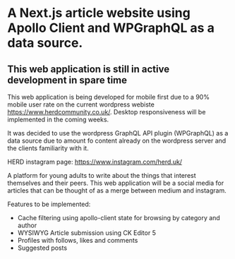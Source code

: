# A Next.js article website using Apollo Client and WPGraphQL as a data source.

## This web application is still in active development in spare time
This web application is being developed for mobile first due to a 90% mobile user rate on the current wordpress webiste https://www.herdcommunity.co.uk/. Desktop responsiveness will be implemented in the coming weeks.

It was decided to use the wordpress GraphQL API plugin (WPGraphQL) as a data source due to amount fo content already on the wordpress server and the clients familiarity with it.

HERD instagram page: https://www.instagram.com/herd.uk/

A platform for young adults to write about the things that interest themselves and their peers. This web application will be a social media for articles that can be thought of as a merge between medium and instagram.

Features to be implemented:
* Cache filtering using apollo-client state for browsing by category and author
* WYSIWYG Article submission using CK Editor 5
* Profiles with follows, likes and comments
* Suggested posts

